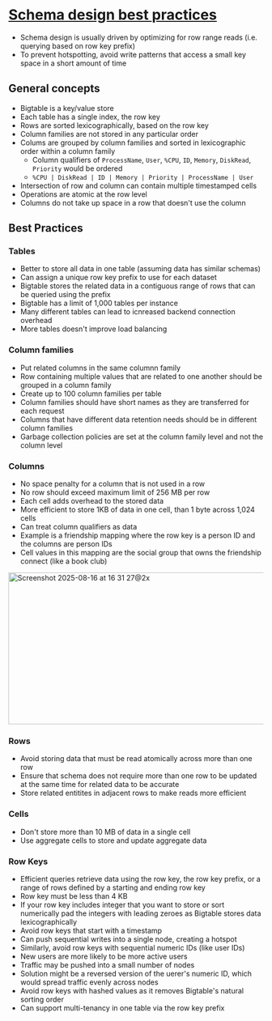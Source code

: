 # [Schema design best practices](https://cloud.google.com/bigtable/docs/schema-design)
* Schema design is usually driven by optimizing for row range reads (i.e. querying based on row key prefix)
* To prevent hotspotting, avoid write patterns that access a small key space in a short amount of time

## General concepts
* Bigtable is a key/value store
* Each table has a single index, the row key
* Rows are sorted lexicographically, based on the row key
* Column families are not stored in any particular order
* Colums are grouped by column families and sorted in lexicographic order within a column family
  * Column qualifiers of `ProcessName`, `User`, `%CPU`, `ID`, `Memory`, `DiskRead`, `Priority` would be ordered
  * `%CPU | DiskRead | ID | Memory | Priority | ProcessName | User`
* Intersection of row and column can contain multiple timestamped cells
* Operations are atomic at the row level
* Columns do not take up space in a row that doesn't use the column

## Best Practices

### Tables
* Better to store all data in one table (assuming data has similar schemas)
* Can assign a unique row key prefix to use for each dataset
 * Bigtable stores the related data in a contiguous range of rows that can be queried using the prefix
* Bigtable has a limit of 1,000 tables per instance
* Many different tables can lead to icnreased backend connection overhead
* More tables doesn't improve load balancing

### Column families
* Put related columns in the same columnn family
* Row containing multiple values that are related to one another should be grouped in a column family
* Create up to 100 column families per table
* Column families should have short names as they are transferred for each request
* Columns that have different data retention needs should be in different column families
 * Garbage collection policies are set at the column family level and not the column level

### Columns
* No space penalty for a column that is not used in a row
* No row should exceed maximum limit of 256 MB per row
* Each cell adds overhead to the stored data
 * More efficient to store 1KB of data in one cell, than 1 byte across 1,024 cells
* Can treat column qualifiers as data
 * Example is a friendship mapping where the row key is a person ID and the columns are person IDs
 * Cell values in this mapping are the social group that owns the friendship connect (like a book club)

<img width="1520" height="300" alt="Screenshot 2025-08-16 at 16 31 27@2x" src="https://github.com/user-attachments/assets/85912b6f-1b97-4ca4-98f1-b9713221bc22" />

### Rows
* Avoid storing data that must be read atomically across more than one row
* Ensure that schema does not require more than one row to be updated at the same time for related data to be accurate
* Store related entitites in adjacent rows to make reads more efficient

### Cells
* Don't store more than 10 MB of data in a single cell
* Use aggregate cells to store and update aggregate data

### Row Keys
* Efficient queries retrieve data using the row key, the row key prefix, or a range of rows defined by a starting and ending row key
* Row key must be less than 4 KB
* If your row key includes integer that you want to store or sort numerically pad the integers with leading zeroes as Bigtable stores data lexicographically
* Avoid row keys that start with a timestamp
 * Can push sequential writes into a single node, creating a hotspot
* Similarly, avoid row keys with sequential numeric IDs (like user IDs)
 * New users are more likely to be more active users
 * Traffic may be pushed into a small number of nodes
 * Solution might be a reversed version of the uerer's numeric ID, which would spread traffic evenly across nodes
* Avoid row keys with hashed values as it removes Bigtable's natural sorting order
* Can support multi-tenancy in one table via the row key prefix
